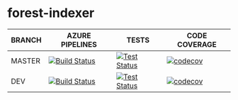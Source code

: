 # forest-indexer
BRANCH | AZURE PIPELINES                                                                                                                                                                                                                                  | TESTS                                                                                                                                                                                                    | CODE COVERAGE
-------|--------------------------------------------------------------------------------------------------------------------------------------------------------------------------------------------------------------------------------------------------|----------------------------------------------------------------------------------------------------------------------------------------------------------------------------------------------------------|--------------
MASTER   | [![Build Status](https://dev.azure.com/eforest-finance/forest-indexer/_apis/build/status/eforest-finance.forest-indexer?branchName=master)](https://dev.azure.com/eforest-finance/forest-indexer/_build/latest?definitionId=3&branchName=master) | [![Test Status](https://img.shields.io/azure-devops/tests/eforest-finance/forest-indexer/1/master)](https://dev.azure.com/eforest-finance/forest-indexer/_build/latest?definitionId=3&branchName=master) | [![codecov](https://codecov.io/gh/eforest-finance/forest-indexer/branch/master/graph/badge.svg?token=O8ULTA26OV)](https://codecov.io/gh/eforest-finance/forest-indexer)
DEV    | [![Build Status](https://dev.azure.com/eforest-finance/forest-indexer/_apis/build/status/eforest-finance.forest-indexer?branchName=dev)](https://dev.azure.com/eforest-finance/forest-indexer/_build/latest?definitionId=3&branchName=dev)       | [![Test Status](https://img.shields.io/azure-devops/tests/eforest-finance/forest-indexer/1/dev)](https://dev.azure.com/eforest-finance/forest-indexer/_build/latest?definitionId=3&branchName=dev)       | [![codecov](https://codecov.io/gh/eforest-finance/forest-indexer/branch/dev/graph/badge.svg?token=O8ULTA26OV)](https://codecov.io/gh/eforest-finance/forest-indexer)